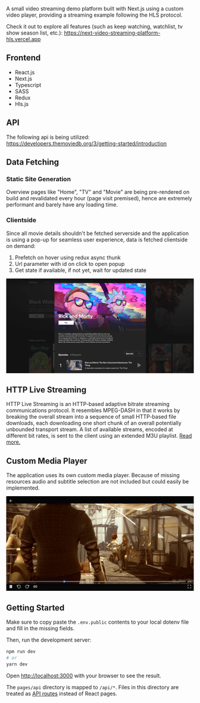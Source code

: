 A small video streaming demo platform built with Next.js using a custom video player, providing a streaming example following the HLS protocol.

Check it out to explore all features (such as keep watching, watchlist, tv show season list, etc.): https://next-video-streaming-platform-hls.vercel.app

## Frontend
- React.js
- Next.js
- Typescript
- SASS
- Redux
- Hls.js

## API
The following api is being utilized: https://developers.themoviedb.org/3/getting-started/introduction

## Data Fetching
### Static Site Generation
Overview pages like "Home", "TV" and "Movie" are being pre-rendered on build and revalidated every hour (page visit premised), hence are extremely performant and barely have any loading time. 

### Clientside
Since all movie details shouldn't be fetched serverside and the application is using a pop-up for seamless user experience, data is fetched clientside on demand:
1. Prefetch on hover using redux async thunk
2. Url parameter with id on click to open popup
3. Get state if available, if not yet, wait for updated state

![Preview](public/readme-preview.png)

## HTTP Live Streaming
HTTP Live Streaming is an HTTP-based adaptive bitrate streaming communications protocol. It resembles MPEG-DASH in that it works by breaking the overall stream into a sequence of small HTTP-based file downloads, each downloading one short chunk of an overall potentially unbounded transport stream. A list of available streams, encoded at different bit rates, is sent to the client using an extended M3U playlist. [Read more.](https://en.wikipedia.org/wiki/HTTP_Live_Streaming)

## Custom Media Player
The application uses its own custom media player. Because of missing resources audio and subtitle selection are not included but could easily be implemented.

![Media Player](public/readme-media-player.png)

## Getting Started

Make sure to copy paste the `.env.public` contents to your local dotenv file and fill in the missing fields.

Then, run the development server:

```bash
npm run dev
# or
yarn dev
```

Open [http://localhost:3000](http://localhost:3000) with your browser to see the result.

The `pages/api` directory is mapped to `/api/*`. Files in this directory are treated as [API routes](https://nextjs.org/docs/api-routes/introduction) instead of React pages.
